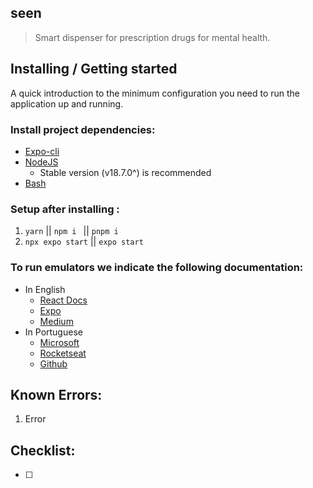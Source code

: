 ## seen

> Smart dispenser for prescription drugs for mental health.

## Installing / Getting started

A quick introduction to the minimum configuration you need to run the application up and running.

### Install project dependencies:

-   [Expo-cli](https://docs.expo.dev/get-started/installation/)
-   [NodeJS](https://nodejs.org/)
    -   Stable version (v18.7.0^) is recommended
-   [Bash](https://git-scm.com/downloads)

### Setup after installing :

1. `yarn` || `npm i ` || `pnpm i`
2. `npx expo start` || `expo start`

### To run emulators we indicate the following documentation:

-   In English
    -   [React Docs](https://reactnative.dev/docs/0.66/environment-setup)
    -   [Expo](https://docs.expo.dev/workflow/android-studio-emulator/)
    -   [Medium](https://randerson112358.medium.com/setup-react-native-environment-for-ios-97bf7faadf77)
-   In Portuguese
    -   [Microsoft](https://docs.microsoft.com/pt-br/windows/dev-environment/javascript/react-native-for-android)
    -   [Rocketseat](https://react-native.rocketseat.dev/ "https://react-native.rocketseat.dev/")
    -   [Github](https://github.com/AnthonyMRodrigues/docsreactnative/blob/master/docs/GettingStartedPortuguese.md)

## Known Errors:

1. Error

## Checklist:

-   [ ]
